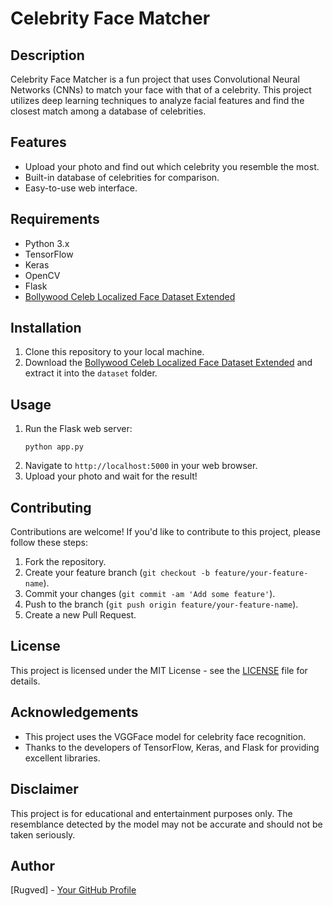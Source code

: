 # Celebrity Face Matcher

## Description
Celebrity Face Matcher is a fun project that uses Convolutional Neural Networks (CNNs) to match your face with that of a celebrity. This project utilizes deep learning techniques to analyze facial features and find the closest match among a database of celebrities.

## Features
- Upload your photo and find out which celebrity you resemble the most.
- Built-in database of celebrities for comparison.
- Easy-to-use web interface.

## Requirements
- Python 3.x
- TensorFlow
- Keras
- OpenCV
- Flask
- [Bollywood Celeb Localized Face Dataset Extended](https://www.kaggle.com/datasets/sroy93/bollywood-celeb-localized-face-dataset-extended)

## Installation
1. Clone this repository to your local machine.
2. Download the [Bollywood Celeb Localized Face Dataset Extended](https://www.kaggle.com/datasets/sroy93/bollywood-celeb-localized-face-dataset-extended) and extract it into the `dataset` folder.

## Usage
1. Run the Flask web server:
    ```
    python app.py
    ```
2. Navigate to `http://localhost:5000` in your web browser.
3. Upload your photo and wait for the result!

## Contributing
Contributions are welcome! If you'd like to contribute to this project, please follow these steps:
1. Fork the repository.
2. Create your feature branch (`git checkout -b feature/your-feature-name`).
3. Commit your changes (`git commit -am 'Add some feature'`).
4. Push to the branch (`git push origin feature/your-feature-name`).
5. Create a new Pull Request.

## License
This project is licensed under the MIT License - see the [LICENSE](LICENSE) file for details.

## Acknowledgements
- This project uses the VGGFace model for celebrity face recognition.
- Thanks to the developers of TensorFlow, Keras, and Flask for providing excellent libraries.

## Disclaimer
This project is for educational and entertainment purposes only. The resemblance detected by the model may not be accurate and should not be taken seriously.

## Author
[Rugved] - [Your GitHub Profile](https://github.com/rugvedp)
